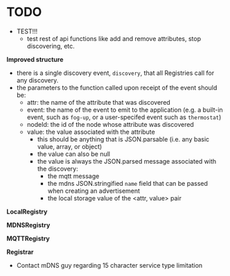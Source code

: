 # TODO

- TEST!!!
    - test rest of api functions like add and remove attributes, stop discovering, etc.

**Improved structure**
- there is a single discovery event, `discovery`, that all Registries call for any discovery.
- the parameters to the function called upon receipt of the event should be:
    - attr: the name of the attribute that was discovered
    - event: the name of the event to emit to the application (e.g. a built-in event, such as `fog-up`, or a user-specifed event such as `thermostat`)
    - nodeId: the id of the node whose attribute was discovered
    - value: the value associated with the attribute
        - this should be anything that is JSON.parsable (i.e. any basic value, array, or object)
        - the value can also be null
        - the value is always the JSON.parsed message associated with the discovery:
            - the mqtt message
            - the mdns JSON.stringified `name` field that can be passed when creating an advertisement
            - the local storage value of the <attr, value> pair

**LocalRegistry**

**MDNSRegistry**

**MQTTRegistry**

**Registrar**

- Contact mDNS guy regarding 15 character service type limitation
